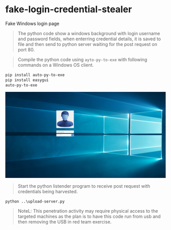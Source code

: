 # fake-login-credential-stealer
Fake Windows login page

>The python code show a windows background with login username and password fields, when enterring credential details, it is saved to file and then send to python server waiting for the post request on port 80.  

>Compile the python code using ```ayto-py-to-exe``` with following commands on a Windows OS client.  

```dos
pip install auto-py-to-exe
pip install easygui
auto-py-to-exe
```

![Sample of the fake login window](fake-preview.PNG)  

>Start the python listender program to receive post request with credentials being harvested.

```
python ..\upload-server.py
```

>NoteL: This penetration activity may require physical access to the targeted machines as the plan is to have this code run from usb and then removing the USB in red team exercise.  
